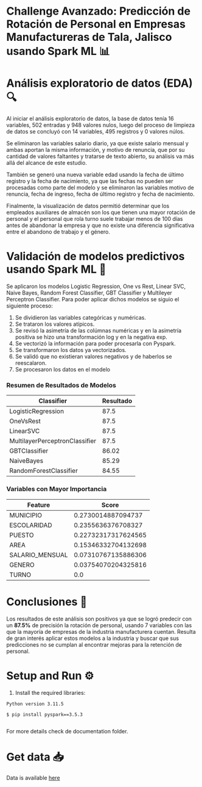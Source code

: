 # Challenge Avanzado: Predicción de Rotación de Personal en Empresas Manufactureras de Tala, Jalisco usando Spark ML 📊

# Análisis exploratorio de datos (EDA) 🔍

Al iniciar el análisis exploratorio de datos, la base de datos tenía 16 variables, 502 entradas y 948 valores nulos, luego del proceso de limpieza de datos se concluyó con 14 variables, 495 registros y 0 valores núlos.

Se eliminaron las variables salario diario, ya que existe salario mensual y ambas aportan la misma información, y motivo de renuncia, que por su cantidad de valores faltantes y tratarse de texto abierto, su análisis va más allá del alcance de este estudio.

También se generó una nueva variable edad usando la fecha de último registro y la fecha de nacimiento, ya que las fechas no pueden ser procesadas como parte del modelo y se eliminaron las variables motivo de renuncia, fecha de ingreso, fecha de último registro y fecha de nacimiento.

Finalmente, la visualización de datos permitió determinar que los empleados auxiliares de almacén son los que tienen una mayor rotación de personal y el personal que rola turno suele trabajar menos de 100 días antes de abandonar la empresa y que no existe una diferencia significativa entre el abandono de trabajo y el género.

# Validación de modelos predictivos usando Spark ML 🧠

Se aplicaron los modelos Logistic Regression, One vs Rest, Linear SVC, Naive Bayes, Random Forest Classifier, GBT Classifier y Multileyer Perceptron Classifier. Para poder aplicar dichos modelos se siguio el siguiente proceso:

1. Se dividieron las variables categóricas y numéricas.
2. Se trataron los valores atípicos.
3. Se revisó la asimetría de las colúmnas numéricas y en la asimetría positiva se hizo una transformación log y en la negativa exp.
4. Se vectorizó la información para poder procesarla con Pyspark.
5. Se transformaron los datos ya vectorizados.
6. Se validó que no existieran valores negativos y de haberlos se reescalaron.
7. Se procesaron los datos en el modelo

### Resumen de Resultados de Modelos

| Classifier                    | Resultado |
|-------------------------------|-----------|
| LogisticRegression            | 87.5      |
| OneVsRest                     | 87.5      |
| LinearSVC                     | 87.5      |
| MultilayerPerceptronClassifier| 87.5      |
| GBTClassifier                 | 86.02     |
| NaiveBayes                    | 85.29     |
| RandomForestClassifier        | 84.55     |


### Variables con Mayor Importancia

| Feature          | Score              |
|------------------|--------------------|
| MUNICIPIO        | 0.2730014887094737 |
| ESCOLARIDAD      | 0.2355636376708327 |
| PUESTO           | 0.22732317317624565|
| AREA             | 0.15346332704132698|
| SALARIO_MENSUAL  | 0.07310767135886306|
| GENERO           | 0.03754070204325816|
| TURNO            | 0.0                |

# Conclusiones 📝

Los resultados de este análisis son positivos ya que se logró predecir con un __87.5%__ de precisión la rotación de personal, usando 7 variables con las que la mayoría de empresas de la industria manufacturera cuentan. Resulta de gran interés aplicar estos modelos a la industria y buscar que sus predicciones no se cumplan al encontrar mejoras para la retención de personal.

# Setup and Run ⚙️

1. Install the required libraries:
```shell
Python version 3.11.5

$ pip install pyspark==3.5.3
  
```
</details> 

For more details check de documentation folder.

# Get data 📥

Data is available [here](../../results)